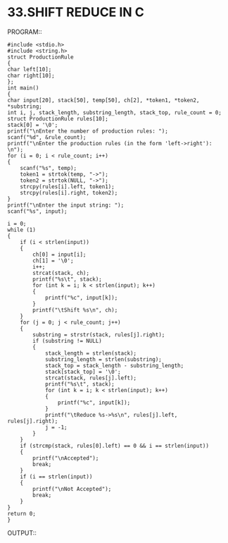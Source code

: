# 33.SHIFT REDUCE IN C

PROGRAM::

    #include <stdio.h>
    #include <string.h>    
    struct ProductionRule
    {
    char left[10];
    char right[10];
    };
    int main()
    {
    char input[20], stack[50], temp[50], ch[2], *token1, *token2, *substring;
    int i, j, stack_length, substring_length, stack_top, rule_count = 0;
    struct ProductionRule rules[10];
    stack[0] = '\0';
    printf("\nEnter the number of production rules: ");
    scanf("%d", &rule_count);
    printf("\nEnter the production rules (in the form 'left->right'): \n");
    for (i = 0; i < rule_count; i++)
    {
        scanf("%s", temp);
        token1 = strtok(temp, "->");
        token2 = strtok(NULL, "->");
        strcpy(rules[i].left, token1);
        strcpy(rules[i].right, token2);
    }
    printf("\nEnter the input string: ");
    scanf("%s", input);

    i = 0;
    while (1)
    {
        if (i < strlen(input))
        {
            ch[0] = input[i];
            ch[1] = '\0';
            i++;
            strcat(stack, ch);
            printf("%s\t", stack);
            for (int k = i; k < strlen(input); k++)
            {
                printf("%c", input[k]);
            }
            printf("\tShift %s\n", ch);
        }
        for (j = 0; j < rule_count; j++)
        {
            substring = strstr(stack, rules[j].right);
            if (substring != NULL)
            {
                stack_length = strlen(stack);
                substring_length = strlen(substring);
                stack_top = stack_length - substring_length;
                stack[stack_top] = '\0';
                strcat(stack, rules[j].left);
                printf("%s\t", stack);
                for (int k = i; k < strlen(input); k++)
                {
                    printf("%c", input[k]);
                }
                printf("\tReduce %s->%s\n", rules[j].left, rules[j].right);
                j = -1;
            }
        }
        if (strcmp(stack, rules[0].left) == 0 && i == strlen(input))
        {
            printf("\nAccepted");
            break;
        }
        if (i == strlen(input))
        {
            printf("\nNot Accepted");
            break;
        }
    }
    return 0;
    }

OUTPUT::
